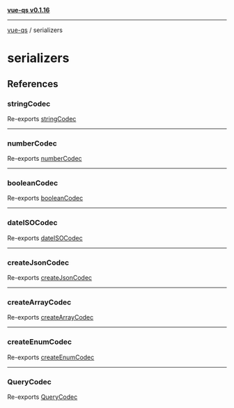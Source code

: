 [**vue-qs v0.1.16**](../../../README.md)

***

[vue-qs](../../../README.md) / serializers

# serializers

## References

### stringCodec

Re-exports [stringCodec](../../../variables/stringCodec.md)

***

### numberCodec

Re-exports [numberCodec](../../../variables/numberCodec.md)

***

### booleanCodec

Re-exports [booleanCodec](../../../variables/booleanCodec.md)

***

### dateISOCodec

Re-exports [dateISOCodec](../../../variables/dateISOCodec.md)

***

### createJsonCodec

Re-exports [createJsonCodec](../../../functions/createJsonCodec.md)

***

### createArrayCodec

Re-exports [createArrayCodec](../../../functions/createArrayCodec.md)

***

### createEnumCodec

Re-exports [createEnumCodec](../../../functions/createEnumCodec.md)

***

### QueryCodec

Re-exports [QueryCodec](../../../type-aliases/QueryCodec.md)
